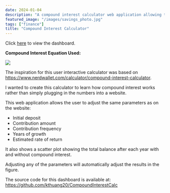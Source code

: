 ```yaml
---
date: 2024-01-04
description: "A compound interest calculator web application allowing the user to understand how their savings and investment account balances can grow with the magic of compound interest. This web application can be locally deployable using Streamlit."
featured_image: "/images/savings_photo.jpg"
tags: ["finance"]
title: "Compound Interest Calculator"
---
```


Click [here](https://kthuang20-compoundinterestcalc-interest-calc-xlneg3.streamlit.app/) to view the dashboard.

**Compound Interest Equation Used:**

![](https://sqy7rm.media.zestyio.com/Compound-Interest-Formula-Mobile.png)

The inspiration for this user interactive calculator was based on https://www.nerdwallet.com/calculator/compound-interest-calculator.

I wanted to create this calculator to learn how compound interest works rather than simply plugging in the numbers into a website.

This web application allows the user to adjust the same parameters as on the website:
* Initial deposit
* Contribution amount
* Contribution frequency
* Years of growth
* Estimated rate of return

It also shows a scatter plot showing the total balance after each year with and without compound interest.

Adjusting any of the parameters will automatically adjust the results in the figure.

The source code for this dashboard is available at: https://github.com/kthuang20/CompoundInterestCalc
